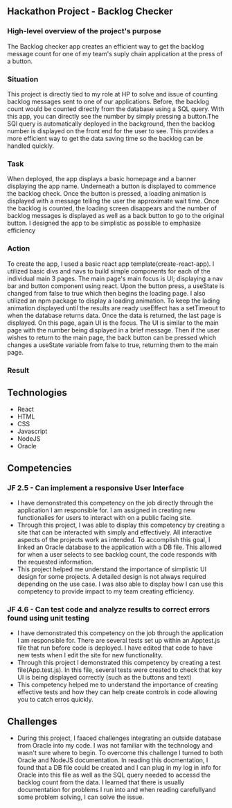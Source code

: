 ## Hackathon Project - Backlog Checker

### High-level overview of the project's purpose
The Backlog checker app creates an efficient way to get the backlog message count for one of my team's suply chain application at the press of a button. 

### Situation
   This project is directly tied to my role at HP to solve and issue of counting backlog messages sent to one of our applications. Before, the backlog count would be counted directly from the database using a SQL query. With this app, you can directly see the number by simply pressing a button.The SQl query is automatically deployed in the background, then the backlog number is displayed on the front end for the user to see. This provides a more efficient way to get the data saving time so the backlog can be handled quickly.
   
### Task
 When deployed, the app displays a basic homepage and a banner displaying the app name. Underneath a button is displayed to commence the backlog check. Once the button is pressed, a loading animation is displayed with a message telling the user the approximate wait time. Once the backlog is counted, the loading screen disappears and the number of backlog messages is displayed as well as a back button to go to the original button. I designed the app to be simplistic as possible to emphasize efficiency 
 
### Action
To create the app, I used a basic react app template(create-react-app). I utilized basic divs and navs to build simple components for each of the individual main 3 pages. The main page's main focus is UI; displaying a nav bar and button component using react. Upon the button press, a useState is changed from false to true which then begins the loading page. I also utilized an npm package to display a loading animation. To keep the lading animation displayed until the results are ready useEffect has a setTimeout to when the database returns data. Once the data is returned, the last page is displayed. On this page, again UI is the focus. The UI is similar to the main page with the number being displayed in a brief message. Then if the user wishes to return to the main page, the back button can be pressed which changes a useState variable from false to true, returning them to the main page.

### Result


## Technologies
- React
- HTML
- CSS
- Javascript
- NodeJS
- Oracle

## Competencies
### JF 2.5 - Can implement a responsive User Interface
- I have demonstrated this competency on the job directly through the application I am responsible for. I am assigned in creating new functionalies for users to interact with on a public facing site.
- Through this project, I was able to display this competency by creating a site that can be interacted with simply and effectively. All interactive aspects of the projects work as intended. To accomplish this goal, I linked an Oracle database to the application with a DB file. This allowed for when a user selects to see backlog count, the code responds with the requested information.
- This project helped me understand the importance of simplistic UI design for some projects. A detailed design is not always required depending on the use case. I was also able to display how I can use this competency to provide impact to my team creating efficiency.

### JF 4.6 - Can test code and analyze results to correct errors found using unit testing
- I have demonstrated this competency on the job through the application I am responsible for. There are several tests set up within an Apptest.js file that run before code is deployed. I have edited that code to have new tests when I edit the site for new functionality.
- Through this project I demonstrated this competency by creating a test file(App.test.js). In this file, several tests were created to check that key UI is being displayed correctly (such as the buttons and text)
- This competency helped me to understand the importance of creating effective tests and how they can help create controls in code allowing you to catch erros quickly.

## Challenges
- During this project, I faaced challenges integrating an outside database from Oracle into my code. I was not familiar with the technology and wasn't sure where to begin. To overcome this challenge I turned to both Oracle and NodeJS documentation. In reading this docmentation, I found that a DB file could be created and I can plug in my log in info for Oracle into this file as well as the SQL query needed to accessd the backlog count from the data. I learned that there is usually documentation for problems I run into and when reading carefullyand some problem solving, I can solve the issue.
